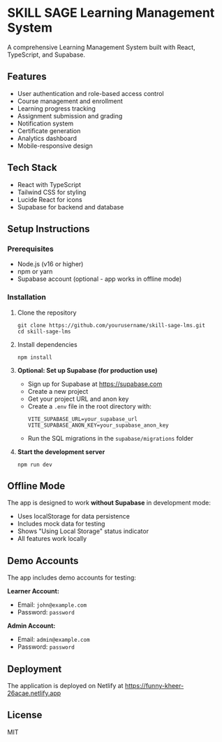 # SKILL SAGE Learning Management System

A comprehensive Learning Management System built with React, TypeScript, and Supabase.

## Features

- User authentication and role-based access control
- Course management and enrollment
- Learning progress tracking
- Assignment submission and grading
- Notification system
- Certificate generation
- Analytics dashboard
- Mobile-responsive design

## Tech Stack

- React with TypeScript
- Tailwind CSS for styling
- Lucide React for icons
- Supabase for backend and database

## Setup Instructions

### Prerequisites

- Node.js (v16 or higher)
- npm or yarn
- Supabase account (optional - app works in offline mode)

### Installation

1. Clone the repository
   ```
   git clone https://github.com/yourusername/skill-sage-lms.git
   cd skill-sage-lms
   ```

2. Install dependencies
   ```
   npm install
   ```

3. **Optional: Set up Supabase (for production use)**
   - Sign up for Supabase at https://supabase.com
   - Create a new project
   - Get your project URL and anon key
   - Create a `.env` file in the root directory with:
     ```
     VITE_SUPABASE_URL=your_supabase_url
     VITE_SUPABASE_ANON_KEY=your_supabase_anon_key
     ```
   - Run the SQL migrations in the `supabase/migrations` folder

4. **Start the development server**
   ```
   npm run dev
   ```

## Offline Mode

The app is designed to work **without Supabase** in development mode:
- Uses localStorage for data persistence
- Includes mock data for testing
- Shows "Using Local Storage" status indicator
- All features work locally

## Demo Accounts

The app includes demo accounts for testing:

**Learner Account:**
- Email: `john@example.com`
- Password: `password`

**Admin Account:**
- Email: `admin@example.com`
- Password: `password`

## Deployment

The application is deployed on Netlify at https://funny-kheer-26acae.netlify.app

## License

MIT